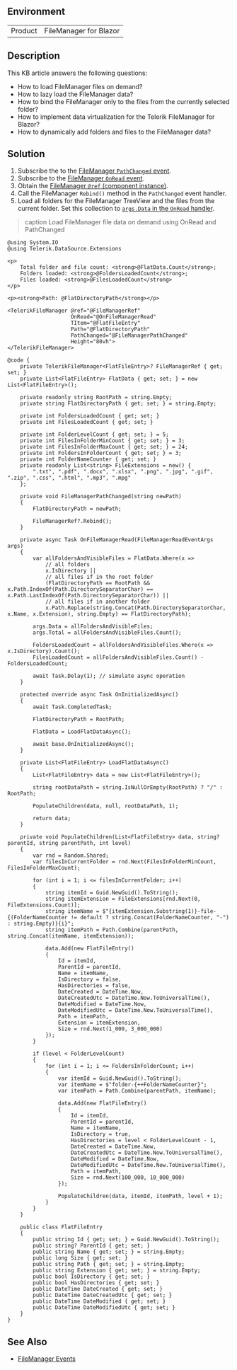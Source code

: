 
## Environment

<table>
<tbody>
<tr>
<td>Product</td>
<td>FileManager for Blazor</td>
</tr>
</tbody>
</table>

## Description

This KB article answers the following questions:

* How to load FileManager files on demand?
* How to lazy load the FileManager data?
* How to bind the FileManager only to the files from the currently selected folder?
* How to implement data virtualization for the Telerik FileManager for Blazor?
* How to dynamically add folders and files to the FileManager data?

## Solution

1. Subscribe the to the [FileManager `PathChanged` event](slug:filemanager-events#pathchanged).
1. Subscribe to the [FileManager `OnRead` event](slug:filemanager-events#onread).
1. Obtain the [FileManager `@ref` (component instance)](slug:filemanager-overview#reference-and-methods).
1. Call the FileManager `Rebind()` method in the `PathChanged` event handler.
1. Load all folders for the FileManager TreeView and the files from the current folder. Set this collection to [`args.Data` in the `OnRead` handler](slug:common-features-data-binding-onread#event-argument).

>caption Load FileManager file data on demand using OnRead and PathChanged

````RAZOR
@using System.IO
@using Telerik.DataSource.Extensions

<p>
    Total folder and file count: <strong>@FlatData.Count</strong>;
    Folders loaded: <strong>@FoldersLoadedCount</strong>;
    Files loaded: <strong>@FilesLoadedCount</strong>
</p>

<p><strong>Path: @FlatDirectoryPath</strong></p>

<TelerikFileManager @ref="@FileManagerRef"
                    OnRead="@OnFileManagerRead"
                    TItem="@FlatFileEntry"
                    Path="@FlatDirectoryPath"
                    PathChanged="@FileManagerPathChanged"
                    Height="80vh">
</TelerikFileManager>

@code {
    private TelerikFileManager<FlatFileEntry>? FileManagerRef { get; set; }
    private List<FlatFileEntry> FlatData { get; set; } = new List<FlatFileEntry>();

    private readonly string RootPath = string.Empty;
    private string FlatDirectoryPath { get; set; } = string.Empty;

    private int FoldersLoadedCount { get; set; }
    private int FilesLoadedCount { get; set; }

    private int FolderLevelCount { get; set; } = 5;
    private int FilesInFolderMinCount { get; set; } = 3;
    private int FilesInFolderMaxCount { get; set; } = 24;
    private int FoldersInFolderCount { get; set; } = 3;
    private int FolderNameCounter { get; set; }
    private readonly List<string> FileExtensions = new() {
        ".txt", ".pdf", ".docx", ".xlsx", ".png", ".jpg", ".gif", ".zip", ".css", ".html", ".mp3", ".mpg"
    };

    private void FileManagerPathChanged(string newPath)
    {
        FlatDirectoryPath = newPath;

        FileManagerRef?.Rebind();
    }

    private async Task OnFileManagerRead(FileManagerReadEventArgs args)
    {
        var allFoldersAndVisibleFiles = FlatData.Where(x =>
            // all folders
            x.IsDirectory ||
            // all files if in the root folder
            (FlatDirectoryPath == RootPath && x.Path.IndexOf(Path.DirectorySeparatorChar) == x.Path.LastIndexOf(Path.DirectorySeparatorChar)) ||
            // all files if in another folder
            x.Path.Replace(string.Concat(Path.DirectorySeparatorChar, x.Name, x.Extension), string.Empty) == FlatDirectoryPath);

        args.Data = allFoldersAndVisibleFiles;
        args.Total = allFoldersAndVisibleFiles.Count();

        FoldersLoadedCount = allFoldersAndVisibleFiles.Where(x => x.IsDirectory).Count();
        FilesLoadedCount = allFoldersAndVisibleFiles.Count() - FoldersLoadedCount;

        await Task.Delay(1); // simulate async operation
    }

    protected override async Task OnInitializedAsync()
    {
        await Task.CompletedTask;

        FlatDirectoryPath = RootPath;

        FlatData = LoadFlatDataAsync();

        await base.OnInitializedAsync();
    }

    private List<FlatFileEntry> LoadFlatDataAsync()
    {
        List<FlatFileEntry> data = new List<FlatFileEntry>();

        string rootDataPath = string.IsNullOrEmpty(RootPath) ? "/" : RootPath;

        PopulateChildren(data, null, rootDataPath, 1);

        return data;
    }

    private void PopulateChildren(List<FlatFileEntry> data, string? parentId, string parentPath, int level)
    {
        var rnd = Random.Shared;
        var filesInCurrentFolder = rnd.Next(FilesInFolderMinCount, FilesInFolderMaxCount);

        for (int i = 1; i <= filesInCurrentFolder; i++)
        {
            string itemId = Guid.NewGuid().ToString();
            string itemExtension = FileExtensions[rnd.Next(0, FileExtensions.Count)];
            string itemName = $"{itemExtension.Substring(1)}-file-{(FolderNameCounter != default ? string.Concat(FolderNameCounter, "-") : string.Empty)}{i}";
            string itemPath = Path.Combine(parentPath, string.Concat(itemName, itemExtension));

            data.Add(new FlatFileEntry()
            {
                Id = itemId,
                ParentId = parentId,
                Name = itemName,
                IsDirectory = false,
                HasDirectories = false,
                DateCreated = DateTime.Now,
                DateCreatedUtc = DateTime.Now.ToUniversalTime(),
                DateModified = DateTime.Now,
                DateModifiedUtc = DateTime.Now.ToUniversalTime(),
                Path = itemPath,
                Extension = itemExtension,
                Size = rnd.Next(1_000, 3_000_000)
            });
        }

        if (level < FolderLevelCount)
        {
            for (int i = 1; i <= FoldersInFolderCount; i++)
            {
                var itemId = Guid.NewGuid().ToString();
                var itemName = $"folder-{++FolderNameCounter}";
                var itemPath = Path.Combine(parentPath, itemName);

                data.Add(new FlatFileEntry()
                {
                    Id = itemId,
                    ParentId = parentId,
                    Name = itemName,
                    IsDirectory = true,
                    HasDirectories = level < FolderLevelCount - 1,
                    DateCreated = DateTime.Now,
                    DateCreatedUtc = DateTime.Now.ToUniversalTime(),
                    DateModified = DateTime.Now,
                    DateModifiedUtc = DateTime.Now.ToUniversalTime(),
                    Path = itemPath,
                    Size = rnd.Next(100_000, 10_000_000)
                });

                PopulateChildren(data, itemId, itemPath, level + 1);
            }
        }
    }

    public class FlatFileEntry
    {
        public string Id { get; set; } = Guid.NewGuid().ToString();
        public string? ParentId { get; set; }
        public string Name { get; set; } = string.Empty;
        public long Size { get; set; }
        public string Path { get; set; } = string.Empty;
        public string Extension { get; set; } = string.Empty;
        public bool IsDirectory { get; set; }
        public bool HasDirectories { get; set; }
        public DateTime DateCreated { get; set; }
        public DateTime DateCreatedUtc { get; set; }
        public DateTime DateModified { get; set; }
        public DateTime DateModifiedUtc { get; set; }
    }
}
````

## See Also

* [FileManager Events](slug:filemanager-events)
